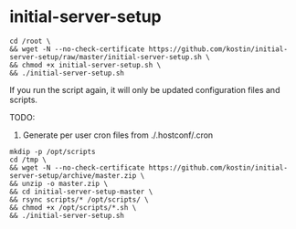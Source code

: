 # initial-server-setup
```
cd /root \
&& wget -N --no-check-certificate https://github.com/kostin/initial-server-setup/raw/master/initial-server-setup.sh \
&& chmod +x initial-server-setup.sh \
&& ./initial-server-setup.sh
```

If you run the script again, it will only be updated configuration files and scripts.

TODO:
1. Generate per user cron files from ./.hostconf/.cron

```
mkdip -p /opt/scripts
cd /tmp \
&& wget -N --no-check-certificate https://github.com/kostin/initial-server-setup/archive/master.zip \
&& unzip -o master.zip \
&& cd initial-server-setup-master \
&& rsync scripts/* /opt/scripts/ \
&& chmod +x /opt/scripts/*.sh \
&& ./initial-server-setup.sh
```
